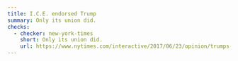 ```yaml
---
title: I.C.E. endorsed Trump
summary: Only its union did.
checks:
  - checker: new-york-times
    short: Only its union did.
    url: https://www.nytimes.com/interactive/2017/06/23/opinion/trumps-lies.html
---
```

